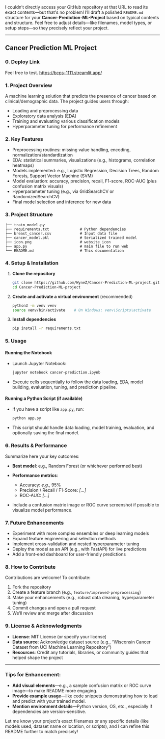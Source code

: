 I couldn’t directly access your GitHub repository at that URL to read its exact contents—but that's no problem! I’ll draft a polished `README.md` structure for your **Cancer-Prediction-ML-Project** based on typical contents and structure. Feel free to adjust details—like filenames, model types, or setup steps—so they precisely reflect your project.

---

## Cancer Prediction ML Project

### 0. Deploy Link
Feel free to test.
https://bcps-1111.streamlit.app/

### 1. Project Overview

A machine learning solution that predicts the presence of cancer based on clinical/demographic data. The project guides users through:

* Loading and preprocessing data
* Exploratory data analysis (EDA)
* Training and evaluating various classification models
* Hyperparameter tuning for performance refinement

### 2. Key Features

* Preprocessing routines: missing value handling, encoding, normalization/standardization
* EDA: statistical summaries, visualizations (e.g., histograms, correlation heatmaps)
* Models implemented: e.g., Logistic Regression, Decision Trees, Random Forests, Support Vector Machine (SVM)
* Model evaluation: accuracy, precision, recall, F1-score, ROC-AUC (plus confusion matrix visuals)
* Hyperparameter tuning (e.g., via GridSearchCV or RandomizedSearchCV)
* Final model selection and inference for new data

### 3. Project Structure

```
├── train_model.py                     
├── requirements.txt              # Python dependencies
├── breast_cancer.csv             # Input data file
├── cancer_model.pkl              # Serialized trained model
├── icon.png                      # website icon
├── app.py                        # main file to run web
└── README.md                     # This documentation
```

### 4. Setup & Installation

1. **Clone the repository**

   ```bash
   git clone https://github.com/WyneZ/Cancer-Prediction-ML-project.git
   cd Cancer-Prediction-ML-project
   ```

2. **Create and activate a virtual environment** (recommended)

   ```bash
   python3 -m venv venv
   source venv/bin/activate    # On Windows: venv\Scripts\activate
   ```

3. **Install dependencies**

   ```bash
   pip install -r requirements.txt
   ```

### 5. Usage

#### Running the Notebook

* Launch Jupyter Notebook:

  ```bash
  jupyter notebook cancer-prediction.ipynb
  ```
* Execute cells sequentially to follow the data loading, EDA, model building, evaluation, tuning, and prediction pipeline.

#### Running a Python Script (if available)

* If you have a script like `app.py`, run:

  ```bash
  python app.py
  ```
* This script should handle data loading, model training, evaluation, and optionally saving the final model.

### 6. Results & Performance

Summarize here your key outcomes:

* **Best model**: e.g., Random Forest (or whichever performed best)
* **Performance metrics**:

  * Accuracy: *e.g.*, 95%
  * Precision / Recall / F1-Score: *\[...]*
  * ROC-AUC: *\[...]*
* Include a confusion matrix image or ROC curve screenshot if possible to visualize model performance.

### 7. Future Enhancements

* Experiment with more complex ensembles or deep learning models
* Expand feature engineering and selection methods
* Implement cross-validation and nested hyperparameter tuning
* Deploy the model as an API (e.g., with FastAPI) for live predictions
* Add a front-end dashboard for user-friendly predictions

### 8. How to Contribute

Contributions are welcome! To contribute:

1. Fork the repository
2. Create a feature branch (e.g., `feature/improved-preprocessing`)
3. Make your enhancements (e.g., robust data cleaning, hyperparameter tuning)
4. Commit changes and open a pull request
5. We’ll review and merge after discussion

### 9. License & Acknowledgments

* **License**: MIT License (or specify your license)
* **Data source**: Acknowledge dataset source (e.g., “Wisconsin Cancer Dataset from UCI Machine Learning Repository”)
* **Resources**: Credit any tutorials, libraries, or community guides that helped shape the project

---

### Tips for Enhancement:

* **Add visual elements**—e.g., a sample confusion matrix or ROC curve image—to make README more engaging.
* **Provide example usage**—like code snippets demonstrating how to load and predict with your trained model.
* **Mention environment details**—Python version, OS, etc., especially if dependencies are version-sensitive.

Let me know your project's exact filenames or any specific details (like models used, dataset name or location, or scripts), and I can refine this README further to match precisely!
